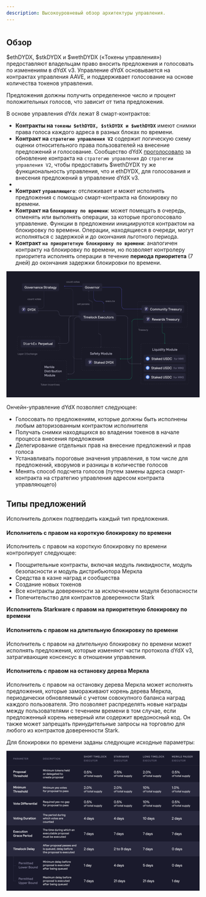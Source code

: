 ```yaml
---
description: Высокоуровневый обзор архитектуры управления.
---
```


#

## Обзор

$ethDYDX, $stkDYDX и $wethDYDX («Токены управления») предоставляют владельцам право вносить предложения и голосовать по изменениям в dYdX v3. Управление dYdX основывается на контрактах управления AAVE, и поддерживает голосование на основе количества токенов управления.

Предложения должны получить определенное число и процент положительных голосов, что зависит от типа предложения.



В основе управления dYdx лежат 8 смарт-контрактов:

* **Контракты на `токены $ethDYDX, $stkDYDX и $wethDYDX`** имеют снимки права голоса каждого адреса в разных блоках по времени.
* **Контракт на `стратегию управления V2`** содержит логическую схему оценки относительного права пользователей на внесение предложений и голосование. Сообщество dYdX [проголосовало](https://dydx.community/dashboard/proposal/15) за обновление контракта на `стратегию управления` до `стратегии управления V2`, чтобы предоставить $wethDYDX ту же функциональность управления, что и ethDYDX, для голосования и внесения предложений в управление dYdX v3.
*
* **Контракт `управляющего`**: отслеживает и может исполнять предложения с помощью смарт-контракта на блокировку по времени.
* **Контракт на `блокировку по времени`**: может помещать в очередь, отменять или выполнять операции, за которые проголосовало управление. Функции в предложении инициируются контрактом на блокировку по времени. Операции, находящиеся в очереди, могут исполняться с задержкой и до окончания льготного периода.
* **Контракт `на приоритетную блокировку по времени`**: аналогичен контракту на блокировку по времени, но позволяет контролеру приоритета исполнять операции в течение **периода приоритета** (7 дней) до окончания задержки блокировки по времени.

![Архитектура смарт-контрактов](../.gitbook/assets/1-smart-contract-architectue.png)

Ончейн-управление dYdX позволяет следующее:

* Голосовать по предложениям, которые должны быть исполнены любым авторизованным контрактом исполнителя
* Получать снимки находящихся во владении токенов в начале процесса внесения предложения
* Делегирование отдельных прав на внесение предложений и прав голоса
* Устанавливать пороговые значения управления, в том числе для предложений, кворумов и разницы в количестве голосов
* Менять способ подсчета голосов (путем замены адреса смарт-контракта на стратегию управления адресом контракта управляющего)

## Типы предложений

Исполнитель должен подтвердить каждый тип предложения.

#### **Исполнитель с правом на короткую блокировку по времени**

Исполнитель с правом на короткую блокировку по времени контролирует следующее:

* Поощрительные контракты, включая модуль ликвидности, модуль безопасности и модуль дистрибьютора Меркла
* Средства в казне наград и сообщества
* Создание новых токенов
* Все контракты доверенности за исключением модуля безопасности
* Попечительство для контрактов доверенности Stark

**Исполнитель Starkware с правом на приоритетную блокировку по времени**



#### **Исполнитель с правом на длительную блокировку по времени**

Исполнитель с правом на длительную блокировку по времени может исполнять предложения, которые изменяют части протокола dYdX v3, затрагивающие консенсус в отношении управления.

#### **Исполнитель с правом на остановку дерева Меркла**

Исполнитель с правом на остановку дерева Меркла может исполнять предложения, которые замораживают корень дерева Меркла, периодически обновляемый с учетом совокупного баланса наград каждого пользователя. Это позволяет распределять новые награды между пользователями с течением времени в том случае, если предложенный корень неверный или содержит вредоносный код. Он также может запрещать принудительные запросы на торговлю для любого из контрактов доверенности Stark.

Для блокировки по времени заданы следующие исходные параметры:

![Исходные параметры блокировки по времени](../.gitbook/assets/1-initial-timelock-parameters.png)
